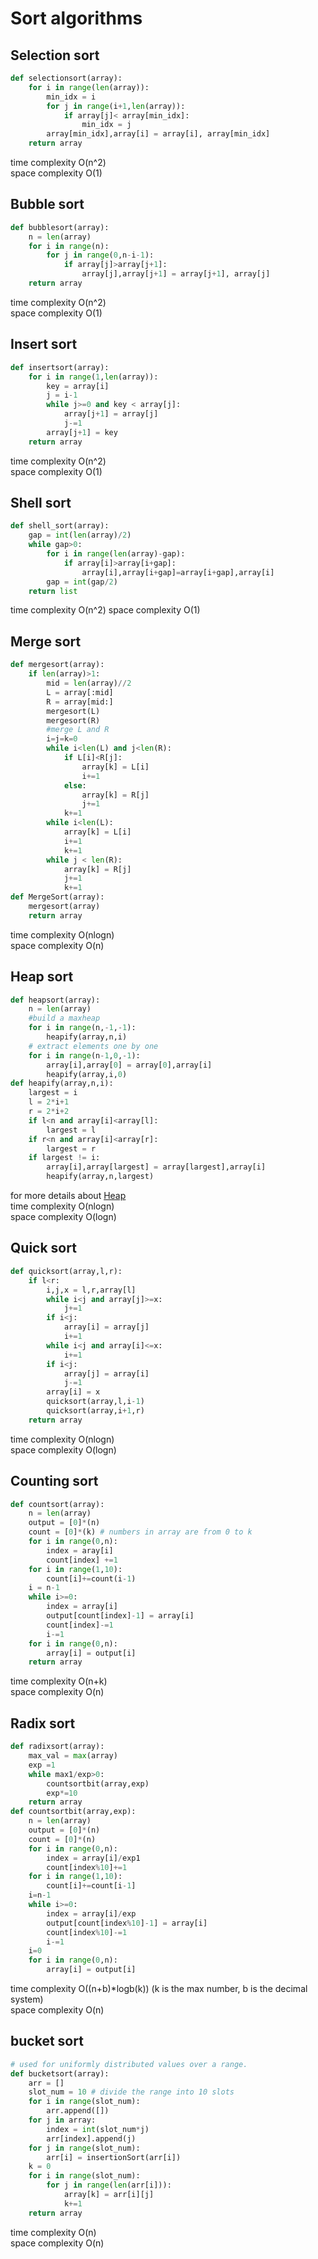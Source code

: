 # Sort algorithms
## Selection sort
```python
def selectionsort(array):
	for i in range(len(array)):
		min_idx = i
		for j in range(i+1,len(array)):
			if array[j]< array[min_idx]:
				min_idx = j
		array[min_idx],array[i] = array[i], array[min_idx]
	return array
```
time complexity O(n^2)  
space complexity O(1)  
## Bubble sort
```python
def bubblesort(array):
	n = len(array)
	for i in range(n):
		for j in range(0,n-i-1):
			if array[j]>array[j+1]:
				array[j],array[j+1] = array[j+1], array[j]
	return array
```
time complexity O(n^2)  
space complexity O(1)  
## Insert sort
```python
def insertsort(array):
	for i in range(1,len(array)):
		key = array[i]
		j = i-1
		while j>=0 and key < array[j]:
			array[j+1] = array[j]
			j-=1
		array[j+1] = key
	return array
```
time complexity O(n^2)  
space complexity O(1)  
## Shell sort
```python
def shell_sort(array):
	gap = int(len(array)/2)
	while gap>0:
		for i in range(len(array)-gap):
			if array[i]>array[i+gap]:
				array[i],array[i+gap]=array[i+gap],array[i]
		gap = int(gap/2)
	return list
```
time complexity O(n^2)
space complexity O(1)
## Merge sort
```python
def mergesort(array):
	if len(array)>1:
		mid = len(array)//2
		L = array[:mid]
		R = array[mid:]
		mergesort(L)
		mergesort(R)
		#merge L and R
		i=j=k=0
		while i<len(L) and j<len(R):
			if L[i]<R[j]:
				array[k] = L[i]
				i+=1
			else:
				array[k] = R[j]
				j+=1
			k+=1
		while i<len(L):
			array[k] = L[i]
			i+=1
			k+=1
		while j < len(R):
			array[k] = R[j]
			j+=1
			k+=1
def MergeSort(array):
	mergesort(array)
	return array
```
time complexity O(nlogn)  
space complexity O(n)  
## Heap sort
```python
def heapsort(array):
	n = len(array)
	#build a maxheap
	for i in range(n,-1,-1):
		heapify(array,n,i)
	# extract elements one by one
	for i in range(n-1,0,-1):
		array[i],array[0] = array[0],array[i]
		heapify(array,i,0)
def heapify(array,n,i):
	largest = i
	l = 2*i+1
	r = 2*i+2
	if l<n and array[i]<array[l]:
		largest = l
	if r<n and array[i]<array[r]:
		largest = r
	if largest != i:
		array[i],array[largest] = array[largest],array[i]
		heapify(array,n,largest)
```
for more details about [Heap](./Data-structure/Heap.md)  
time complexity O(nlogn)  
space complexity O(logn)  
## Quick sort
```python
def quicksort(array,l,r):
	if l<r:
		i,j,x = l,r,array[l]
		while i<j and array[j]>=x:
			j+=1
		if i<j:
			array[i] = array[j]
			i+=1
		while i<j and array[i]<=x:
			i+=1
		if i<j:
			array[j] = array[i]
			j-=1
		array[i] = x
		quicksort(array,l,i-1)
		quicksort(array,i+1,r)
	return array
````
time complexity O(nlogn)  
space complexity O(logn)  
## Counting sort
```python
def countsort(array):
	n = len(array)
	output = [0]*(n)
	count = [0]*(k) # numbers in array are from 0 to k
	for i in range(0,n):
		index = aray[i]
		count[index] +=1
	for i in range(1,10):
		count[i]+=count(i-1)
	i = n-1
	while i>=0:
		index = array[i]
		output[count[index]-1] = array[i]
		count[index]-=1
		i-=1
	for i in range(0,n):
		array[i] = output[i]
	return array
```
time complexity O(n+k)  
space complexity O(n)  
## Radix sort
```python
def radixsort(array):
	max_val = max(array)
	exp =1
	while max1/exp>0:
		countsortbit(array,exp)
		exp*=10
	return array
def countsortbit(array,exp):
	n = len(array)
	output = [0]*(n)
	count = [0]*(n)
	for i in range(0,n):
		index = array[i]/exp1
		count[index%10]+=1
	for i in range(1,10):
		count[i]+=count[i-1]
	i=n-1
	while i>=0:
		index = array[i]/exp
		output[count[index%10]-1] = array[i]
		count[index%10]-=1
		i-=1
	i=0
	for i in range(0,n):
		array[i] = output[i]
```
time complexity O((n+b)\*logb(k)) (k is the max number, b is the decimal system)  
space complexity O(n)  
## bucket sort
```python
# used for uniformly distributed values over a range. 
def bucketsort(array):
	arr = []
	slot_num = 10 # divide the range into 10 slots
	for i in range(slot_num):
		arr.append([])
	for j in array:
		index = int(slot_num*j)
		arr[index].append(j)
	for j in range(slot_num):
		arr[i] = insertionSort(arr[i])
	k = 0
	for i in range(slot_num):
		for j in range(len(arr[i])):
			array[k] = arr[i][j]
			k+=1
	return array
```
time complexity O(n)  
space complexity O(n)  

